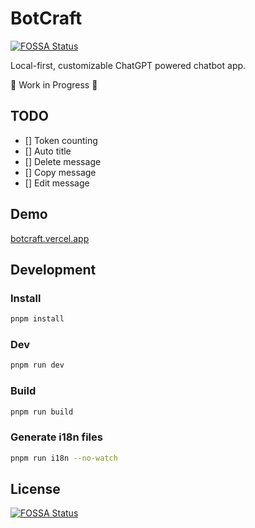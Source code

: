 # BotCraft

[![FOSSA Status](https://app.fossa.com/api/projects/git%2Bgithub.com%2FRel1cx%2Fbotcraft.svg?type=small)](https://app.fossa.com/projects/git%2Bgithub.com%2FRel1cx%2Fbotcraft?ref=badge_small)

Local-first, customizable ChatGPT powered chatbot app.

🚧 Work in Progress 🚧

## TODO

- [] Token counting
- [] Auto title
- [] Delete message
- [] Copy message
- [] Edit message

## Demo

[botcraft.vercel.app](https://botcraft.vercel.app)

## Development

### Install

```bash
pnpm install
```

### Dev

```bash
pnpm run dev
```

### Build

```bash
pnpm run build
```

### Generate i18n files

```bash
pnpm run i18n --no-watch
```

## License

[![FOSSA Status](https://app.fossa.com/api/projects/git%2Bgithub.com%2FRel1cx%2Fbotcraft.svg?type=large)](https://app.fossa.com/projects/git%2Bgithub.com%2FRel1cx%2Fbotcraft?ref=badge_large)
